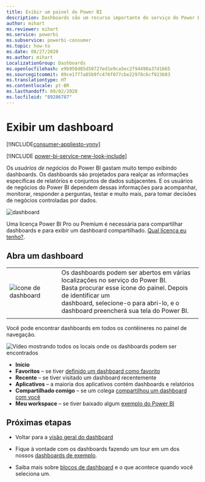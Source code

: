 ```yaml
---
title: Exibir um painel do Power BI
description: Dashboards são um recurso importante do serviço do Power BI. Saiba como abrir e ver um dashboard.
author: mihart
ms.reviewer: mihart
ms.service: powerbi
ms.subservice: powerbi-consumer
ms.topic: how-to
ms.date: 08/27/2020
ms.author: mihart
LocalizationGroup: Dashboards
ms.openlocfilehash: e9b950d85d50727ed1e9ca5ec2f94498a37d1665
ms.sourcegitcommit: 89ce1777a85b9fc476f077cbe22978c6cf923603
ms.translationtype: HT
ms.contentlocale: pt-BR
ms.lasthandoff: 09/02/2020
ms.locfileid: "89286787"
---
```

# <a name="view-a-dashboard"></a>Exibir um dashboard

[!INCLUDE[consumer-appliesto-ynny](../includes/consumer-appliesto-ynny.md)]

[!INCLUDE [power-bi-service-new-look-include](../includes/power-bi-service-new-look-include.md)]

Os *usuários de negócios* do Power BI gastam muito tempo exibindo dashboards. Os dashboards são projetados para realçar as informações específicas de relatórios e conjuntos de dados subjacentes. E os usuários de negócios do Power BI dependem dessas informações para acompanhar, monitorar, responder a perguntas, testar e muito mais, para tomar decisões de negócios controladas por dados.

![dashboard](media/end-user-dashboard-open/power-bi-new-dashboard.png)


Uma licença Power BI Pro ou Premium é necessária para compartilhar dashboards e para exibir um dashboard compartilhado. [Qual licença eu tenho?](end-user-license.md). 

## <a name="open-a-dashboard"></a>Abra um dashboard



|              |         |
|------------|--------------------------------|
|![ícone de dashboard](media/end-user-dashboard-open/power-bi-dashboard-icon.png)      |Os dashboards podem ser abertos em várias localizações no serviço do Power BI. <br> Basta procurar esse ícone do painel. Depois de identificar um <br>dashboard, selecione-o para abri-lo, e o dashboard preencherá sua tela do Power BI. |
|                    |          |



Você pode encontrar dashboards em todos os contêineres no painel de navegação. 

![Vídeo mostrando todos os locais onde os dashboards podem ser encontrados](media/end-user-dashboard-open/power-bi-open-dashboards.gif)

- **Início** 
- **Favoritos** – se tiver [definido um dashboard como favorito](end-user-favorite.md)
- **Recente** – se tiver visitado um dashboard recentemente
- **Aplicativos** – a maioria dos aplicativos contém dashboards e relatórios
- **Compartilhado comigo** – se um colega [compartilhou um dashboard com você](end-user-shared-with-me.md)
- **Meu workspace** – se tiver baixado algum [exemplo do Power BI](../create-reports/sample-datasets.md)



## <a name="next-steps"></a>Próximas etapas
* Voltar para a [visão geral do dashboard](end-user-dashboards.md)

* Fique à vontade com os dashboards fazendo um tour em um dos nossos [dashboards de exemplo](../create-reports/sample-tutorial-connect-to-the-samples.md).    
* Saiba mais sobre [blocos de dashboard](end-user-tiles.md) e o que acontece quando você seleciona um.
